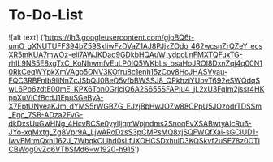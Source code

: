 # To-Do-List

![alt text] ('https://lh3.googleusercontent.com/gjoBQ6t-umO_gXNUTUFF394bZ59SxIiwFzDVaZ1AJ8PJjzZOdo_462wcsnZrQZeY_ecsXR5mKUA7mwOz-eii7AWJKDad9GDkbHQAuW_ydpoLnFMXTQFuxTG-rhIL9NS5E8xgTxC_KoNhwmfvEuLP0IQ5WKbLs_bsaHoJROI8DxnZqj4q00N10RkCeqWYpkXmVAgo5DNV3KOfru8c1enh15zCov8HcJHASVyau-FQC3RBFnIb9IiNnZcJSbQJ0BeO5vfbBWSSJ8_QPkhziYUbvT692eSWQdqSwL6Pb6zdtE00mE_KPX6Ton0GrjcjQ6A2S655SFAPIu4_jL2xU3FqIm2jssr4HKppXuVlCfBcdJ1EpuSGeByA-X7EptUNyeaKJm_dYMS5rWGBZG_EJzjBbHwJOZw88CPpU5JOzodrTDSSm_Egc_7SB-ADza2FvG-dkDxsUuGwHNg_4HcvBCSe0yylIjqmWpjndms2SnoqEvXSABwtyAlcRu6-JYo-xqMxtg_Zg8Vpr9A_LjwARoDzsS3pCMPsMQ8xjSQFWQfXai-sGCiUD1-IwvEMtmQxnI162J_7WbqkCLlhd0sLfJXOHCSDxhulD3KQSkvf2uSE78z0OTiCBWog0vZd6VTbSMd6=w1920-h915')
